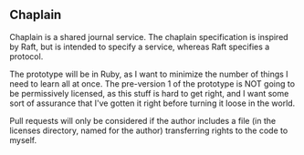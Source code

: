 ## Chaplain

Chaplain is a shared journal service.  The chaplain specification is inspired
by Raft, but is intended to specify a service, whereas Raft specifies a 
protocol.

The prototype will be in Ruby, as I want to minimize the number of things I
need to learn all at once.  The pre-version 1 of the prototype is NOT going
to be permissively licensed, as this stuff is hard to get right, and I want
some sort of assurance that I've gotten it right before turning it loose in the
world.

Pull requests will only be considered if the author includes a file (in the
licenses directory, named for the author) transferring rights to the code to
myself.

